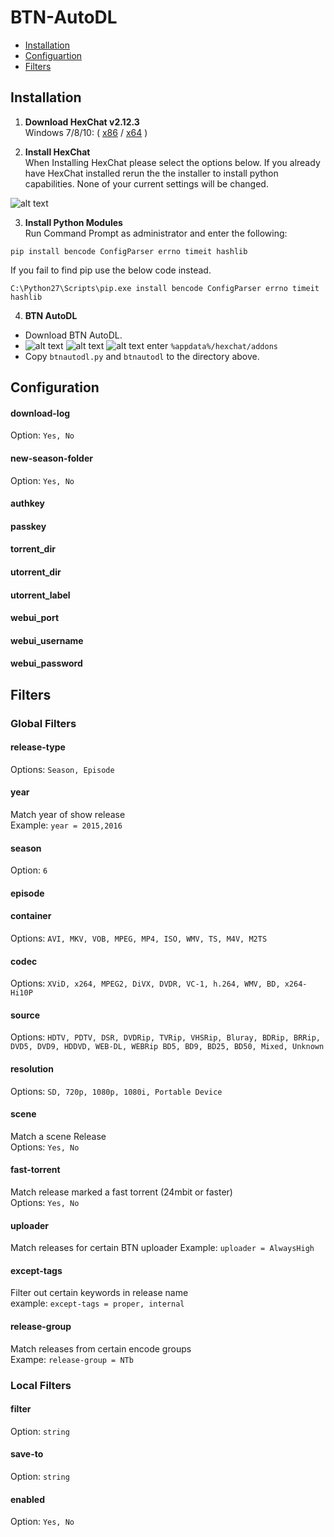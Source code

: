 # BTN-AutoDL

- [Installation](#Installation)
- [Configuartion](#Configuration)
- [Filters](#Filters)

## Installation
1. **Download HexChat v2.12.3**  
  Windows 7/8/10: ( [x86](https://dl.hexchat.net/hexchat/HexChat%202.12.3%20x86.exe) / [x64](https://dl.hexchat.net/hexchat/HexChat%202.12.3%20x64.exe) )
  
2. **Install HexChat**  
  When Installing HexChat please select the options below. If you already have HexChat installed rerun the the installer to install python capabilities. None of your current settings will be changed.
  
  ![alt text](http://oi63.tinypic.com/2rna7bo.jpg "Hexchat Python install")
  
3. **Install Python Modules**  
  Run Command Prompt as administrator and enter the following:  
  ```
pip install bencode ConfigParser errno timeit hashlib
  ```  
  If you fail to find pip use the below code instead.  
  ```
C:\Python27\Scripts\pip.exe install bencode ConfigParser errno timeit hashlib
  ```  
  
  
4. **BTN AutoDL**
  - Download BTN AutoDL.
  - ![alt text](http://i66.tinypic.com/331dqir_th.png "Windows Key") ![alt text](http://i65.tinypic.com/eg8m0n_th.png "Plus") ![alt text](http://icons.iconarchive.com/icons/chromatix/keyboard-keys/32/letter-uppercase-R-icon.png "R Key") enter `%appdata%/hexchat/addons`
  - Copy `btnautodl.py` and `btnautodl` to the directory above. 
  
## Configuration
#### download-log
Option: `Yes, No`  
#### new-season-folder
Option: `Yes, No`  
#### authkey
#### passkey
#### torrent_dir
#### utorrent_dir
#### utorrent_label
#### webui_port  
#### webui_username
#### webui_password
## Filters
### Global Filters
#### release-type
Options: `Season, Episode`  
#### year
Match year of show release  
Example: `year = 2015,2016`  
#### season
Option: `6`  
#### episode
#### container
Options: `AVI, MKV, VOB, MPEG, MP4, ISO, WMV, TS, M4V, M2TS`  
#### codec
Options: `XViD, x264, MPEG2, DiVX, DVDR, VC-1, h.264, WMV, BD, x264-Hi10P`  
#### source
Options:  `HDTV, PDTV, DSR, DVDRip, TVRip, VHSRip, Bluray, BDRip, BRRip, DVD5, DVD9, HDDVD, WEB-DL, WEBRip BD5, BD9, BD25, BD50, Mixed, Unknown`  
#### resolution
Options: `SD, 720p, 1080p, 1080i, Portable Device`
#### scene
Match a scene Release  
Options: `Yes, No`  
#### fast-torrent
Match release marked a fast torrent (24mbit or faster)  
Options: `Yes, No`  
#### uploader
Match releases for certain BTN uploader 
Example: `uploader = AlwaysHigh`    
#### except-tags
Filter out certain keywords in release name  
example: `except-tags = proper, internal`  
#### release-group
Match releases from certain encode groups  
Exampe: `release-group = NTb`

### Local Filters
#### filter
Option: `string`  
#### save-to
Option: `string`  
#### enabled
Option: `Yes, No`

